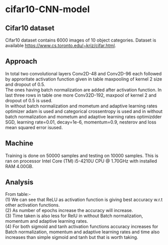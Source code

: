 # cifar10-CNN-model
## Cifar10 dataset <br>
Cifar10 dataset contains 6000 images of 10 object categories. Dataset is available https://www.cs.toronto.edu/~kriz/cifar.html. <br>

## Approach <br>
In total two convolutional layers Conv2D-48 and Conv2D-96 each followed by approritate activation function given in table maxpooling of kernel 2 size and dropout of 0.5. <br>
The ones having batch normalization are added after activation function. In last three rows in table one more Conv32D-192, maxpool of kernel 2 and dropout of 0.5 is used.<br>
In without batch normalization and mometum and adaptive learning rates optimizer adam is used and categorical crossentropy is used and in without batch normalization and mometum and adaptive learning rates optimizdder SGD, learning rate=0.01, decay=1e-6, momentum=0.9, nesterov and loss mean squared error isused.<br>

## Machine <br>
Training is done on 50000 samples and testing on 10000 samples. This is ran on processor Intel Core (TM) i5-4210U CPU @ 1.70GHz with installed RAM 4.00GB.<br>

## Analysis <br>
From table:- <br>
(1) We can see that ReLU as activation function is giving best accuracy w.r.t other activation functions. <br>
(2) As number of epochs increase the accuracy will increase. <br>
(3) Time taken is also less for RelU in without Batch normalization, momentum and adaptive learning rates.  <br>
(4) For both sigmoid and tanh activation functions accuracy increases for Batch normalization, momentum and adaptive learning rates and time also increases than simple sigmoid and tanh but that is worth taking.<br>
